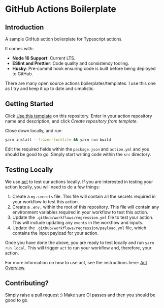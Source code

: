 # GitHub Actions Boilerplate

## Introduction

A sample GitHub action boilerplate for Typescript actions.

It comes with:

- **Node 16 Support**: Current LTS.
- **ESlint and Prettier**: Code quality and consistency tooling.
- **Husky**: Pre-commit hook ensuring code is built before being deployed to GitHub.

There are many open source actions boilerplates/templates. I use this one as I try and keep it up to date and simplistic.

## Getting Started

Click [Use this template](https://github.com/NickLiffen/actions-boilerplate/generate) on this repository. Enter in your action repository name and description, and click *Create repository from template*.

Close down locally, and run:

```sh
yarn install --frozen-lockfile && yarn run build
```

Edit the required fields within the `package.json` and `action.yml` and you should be good to go. Simply start writing code within the `src` directory.

## Testing Locally

We use [act](https://github.com/nektos/act) to test our actions locally. If you are interested in testing your action locally, you will need to do a few things:

1. Create a `my.secrets` file. This file will contain all the secrets required in your workflow to test this action.
2. Create a `.env.` within the root of this repository. This file will contain any environment variables required in your workflow to test this action.
3. Update the `.github/workflows/regression.yml` file to test your action. This will include updating any `events` in the workflow and inputs.
4. Update the `.github/workflows/regression/payload.yml` file, which contains the input payload for your action.

Once you have done the above, you are ready to test locally and run `yarn run local`. This will trigger `act` to run your workflow and, therefore, your action.

For more information on how to use act, see the instructions here: [Act Overview](https://github.com/nektos/act/blob/master/README.md).

## Contributing?

Simply raise a pull request :) Make sure CI passes and then you should be good to go.

